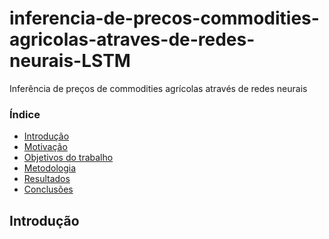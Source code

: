 # inferencia-de-precos-commodities-agricolas-atraves-de-redes-neurais-LSTM
Inferência de preços de commodities agrícolas através de redes neurais

### Índice
  
- [Introdução](#introducao)
- [Motivação](#motivacao)
- [Objetivos do trabalho](#objetivos)
- [Metodologia](#metodologia)
- [Resultados](#resultados)
- [Conclusões](#conclusoes)

<h2 id="introducao">Introdução</h2>
